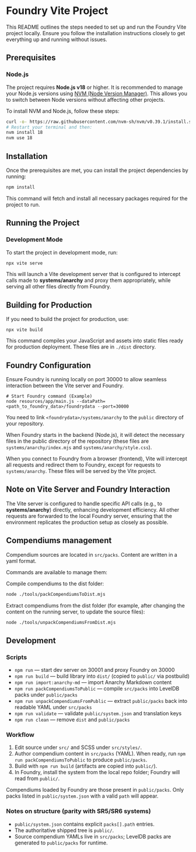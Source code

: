 # Foundry Vite Project

This README outlines the steps needed to set up and run the Foundry Vite project locally. Ensure you follow the installation instructions closely to get everything up and running without issues.

## Prerequisites

### Node.js

The project requires **Node.js v18** or higher. It is recommended to manage your Node.js versions using [NVM (Node Version Manager)](https://github.com/nvm-sh/nvm). This allows you to switch between Node versions without affecting other projects.

To install NVM and Node.js, follow these steps:

```bash
curl -o- https://raw.githubusercontent.com/nvm-sh/nvm/v0.39.1/install.sh | bash
# Restart your terminal and then:
nvm install 18
nvm use 18
```

## Installation

Once the prerequisites are met, you can install the project dependencies by running:

```bash
npm install
```

This command will fetch and install all necessary packages required for the project to run.

## Running the Project

### Development Mode

To start the project in development mode, run:

```bash
npx vite serve
```

This will launch a Vite development server that is configured to intercept calls made to **systems/anarchy** and proxy them appropriately, while serving all other files directly from Foundry.

## Building for Production

If you need to build the project for production, use:

```
npx vite build
```

This command compiles your JavaScript and assets into static files ready for production deployment. These files are in `./dist` directory.

## Foundry Configuration

Ensure Foundry is running locally on port 30000 to allow seamless interaction between the Vite server and Foundry.

```
# Start Foundry command (Example)
node resources/app/main.js --dataPath=<path_to_foundry_data>/foundrydata --port=30000
```

You need to link `<foundrydata>/systems/anarchy` to the `public` directory of your repository.

When Foundry starts in the backend (Node.js), it will detect the necessary files in the public directory of the repository (these files are `systems/anarchy/index.mjs` and `systems/anarchy/style.css`).

When you connect to Foundry from a browser (frontend), Vite will intercept all requests and redirect them to Foundry, except for requests to `systems/anarchy`. These files will be served by the Vite project.

## Note on Vite Server and Foundry Interaction

The Vite server is configured to handle specific API calls (e.g., to **systems/anarchy**) directly, enhancing development efficiency. All other requests are forwarded to the local Foundry server, ensuring that the environment replicates the production setup as closely as possible.

## Compendiums management

Compendium sources are located in `src/packs`. Content are written in a yaml format.

Commands are available to manage them:

Compile compendiums to the dist folder:
```bash
node ./tools/packCompendiumsToDist.mjs
```

Extract compendiums from the dist folder (for example, after changing the content on the running server, to update the source files):
```bash
node ./tools/unpackCompendiumsFromDist.mjs
```

## Development

### Scripts

- `npm run` — start dev server on 30001 and proxy Foundry on 30000
- `npm run build` — build library into `dist/` (copied to `public/` via postbuild)
- `npm run import:anarchy-md` — import Anarchy Markdown content
- `npm run packCompendiumsToPublic` — compile `src/packs` into LevelDB packs under `public/packs`
- `npm run unpackCompendiumsFromPublic` — extract `public/packs` back into readable YAML under `src/packs`
- `npm run validate` — validate `public/system.json` and translation keys
- `npm run clean` — remove `dist` and `public/packs`

### Workflow

1. Edit source under `src/` and SCSS under `src/styles/`.
2. Author compendium content in `src/packs` (YAML). When ready, run `npm run packCompendiumsToPublic` to produce `public/packs`.
3. Build with `npm run build` (artifacts are copied into `public/`).
4. In Foundry, install the system from the local repo folder; Foundry will read from `public/`.

Compendiums loaded by Foundry are those present in `public/packs`. Only packs listed in `public/system.json` with a valid `path` will appear.

### Notes on structure (parity with SR5/SR6 systems)

- `public/system.json` contains explicit `packs[].path` entries.
- The authoritative shipped tree is `public/`.
- Source compendium YAMLs live in `src/packs`; LevelDB packs are generated to `public/packs` for runtime.


